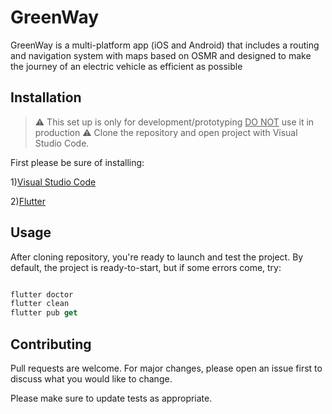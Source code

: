 # GreenWay

GreenWay is a multi-platform app (iOS and Android) that includes a routing and navigation system with maps based on OSMR and designed to make the journey of an electric vehicle as efficient as possible

## Installation
> :warning: This set up is only for development/prototyping <u>DO NOT</u> use it in production :warning:
Clone the repository and open project with Visual Studio Code.

First please be sure of installing:

1)[Visual Studio Code](https://code.visualstudio.com/download)

2)[Flutter](https://docs.flutter.dev/get-started/install)


## Usage
After cloning repository, you're ready to launch and test the project. By default, the project is ready-to-start, but if some errors come, try:

```dart

flutter doctor
flutter clean
flutter pub get
```

## Contributing

Pull requests are welcome. For major changes, please open an issue first
to discuss what you would like to change.

Please make sure to update tests as appropriate.

